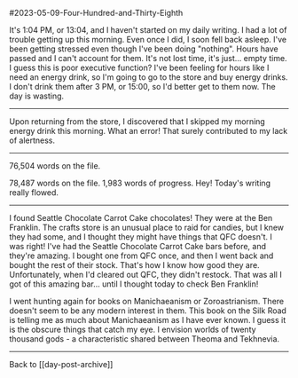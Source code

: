 #2023-05-09-Four-Hundred-and-Thirty-Eighth

It's 1:04 PM, or 13:04, and I haven't started on my daily writing.  I had a lot of trouble getting up this morning.  Even once I did, I soon fell back asleep.  I've been getting stressed even though I've been doing "nothing".  Hours have passed and I can't account for them.  It's not lost time, it's just... empty time.  I guess this is poor executive function?  I've been feeling for hours like I need an energy drink, so I'm going to go to the store and buy energy drinks.  I don't drink them after 3 PM, or 15:00, so I'd better get to them now.  The day is wasting.

---
Upon returning from the store, I discovered that I skipped my morning energy drink this morning.  What an error!  That surely contributed to my lack of alertness.

---
76,504 words on the file.

78,487 words on the file.  1,983 words of progress.  Hey!  Today's writing really flowed.

---
I found Seattle Chocolate Carrot Cake chocolates!  They were at the Ben Franklin.  The crafts store is an unusual place to raid for candies, but I knew they had some, and I thought they might have things that QFC doesn't.  I was right!  I've had the Seattle Chocolate Carrot Cake bars before, and they're amazing.  I bought one from QFC once, and then I went back and bought the rest of their stock.  That's how I know how good they are.  Unfortunately, when I'd cleared out QFC, they didn't restock.  That was all I got of this amazing bar... until I thought today to check Ben Franklin!

I went hunting again for books on Manichaeanism or Zoroastrianism.  There doesn't seem to be any modern interest in them.  This book on the Silk Road is telling me as much about Manichaeanism as I have ever known.  I guess it is the obscure things that catch my eye.  I envision worlds of twenty thousand gods - a characteristic shared between Theoma and Tekhnevia.

---
Back to [[day-post-archive]]
